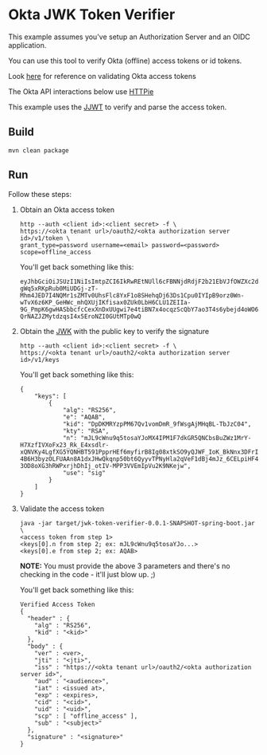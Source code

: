 # Okta JWK Token Verifier

This example assumes you've setup an Authorization Server and an OIDC application.

You can use this tool to verify Okta (offline) access tokens or id tokens. 

Look [here](http://developer.okta.com/docs/api/resources/oauth2.html#validating-access-tokens) for reference on
validating Okta access tokens

The Okta API interactions below use [HTTPie](http://httpie.org)

This example uses the [JJWT](https://github.com/jwtk/jjwt) to verify and parse the access token.

## Build

```
mvn clean package
```

## Run

Follow these steps:

1. Obtain an Okta access token

    ```
    http --auth <client id>:<client secret> -f \
    https://<okta tenant url>/oauth2/<okta authorization server id>/v1/token \
    grant_type=password username=<email> password=<password> scope=offline_access
    ```
    
    You'll get back something like this:
    
    ```
    eyJhbGciOiJSUzI1NiIsImtpZCI6IkRwREtNUll6cFBNNjdRdjF2b21EbVJfOWZXc2dBak1IcUJMLVRiSnpDMDQifQ.eyJ2ZXIiOjEsImp0aSI6IkFULlpBMTRIbk1lNEtVeEdyQW9fMnFUWjhXRmNmRUt6TjNWLThKTnkxcmx5YjAiLCJpc3MiOiJodHRwczovL21pY2FoLm9rdGFwcmV2aWV3LmNvbS9vYXV0aDIvYXVzOXZtb3JrOHd3NXR3WmcwaDciLCJhdWQiOiJodHRwczovL2FmaXRuZXJkLmNvbS90ZXN0IiwiaWF0IjoxNDkxOTcwODMyLCJleHAiOjE0OTE5NzQ0MzIsImNpZCI6IlFTMlRUTGZVRTN6aXUzV0tlbDR0IiwidWlkIjoiMDB1OXZtZTk5bnh1ZHZ4WkEwaDciLCJzY3AiOlsib2ZmbGluZV9hY2Nlc3MiXSwic3ViIjoibWljYWgrb2t0YUBhZml0bmVyZC5jb20ifQ.RU4zIQIadATEcAt7Pd6SHqWsIprVrucmsqD7i3PKMskHsAcq8zYczFLyzprbSCAoTnM0ItR2VQ6gZuwt_u0S7wtWde_AJzeh-gWq5xRKpRub0MiUDGj-zT-Mhm4JED7I4NQMr1sZMTv0UhsFlc8YxF1o8SHehqDj63Ds1Cpu0IYIpB9orz0Wn-wTvX6z6KP_GeHWc_mhQXUjIKfisax0ZUk0LbH6CLU1ZEIIa-9G_PmpK6gwHASbbcfcCexXnDxUUgwi7e4tiBN7x4ocqzScQbY7ao3T4s6ybejd4oWO69sTGXF7m25-QrNAZJZMytdzqsI4x5EroNZI0GUtMTp0wQ
    ```
    
2. Obtain the [JWK](https://tools.ietf.org/html/rfc7517) with the public key to verify the signature

    ```
    http --auth <client id>:<client secret> -f \
    https://<okta tenant url>/oauth2/<okta authorization server id>/v1/keys
    ```
    
    You'll get back something like this:
    
    ```
    {
        "keys": [
            {
                "alg": "RS256",
                "e": "AQAB",
                "kid": "DpDKMRYzpPM67Qv1vomDmR_9fWsgAjMHqBL-TbJzC04",
                "kty": "RSA",
                "n": "mJL9cWnu9q5tosaYJoMX4IPM1F7dkGR5QNCbsBuZWz1MrY-H7XzfIVXoFx23_Rk_E4xsdlr-xQNVKy4LgfXG5YQNHBT591PpprHEf6myfirB8Ig08xtkSO9yQJWF_IoK_BkNnx3DFrIAeBs73cYztGIBQFCeL9OhgAZWif2ovMruEdQPlgoKuNzb39WnEPZX_hUINVPIc-4B6H3byzOLFUAAn8A1dxJHwQkqnp50bt6QyyvTPNyHla2qVeF1dBj4mJz_6CELpiHF42WgtWcrouekDgnRSa2ctRKbjt8-3OD8oXG3hRWPxrjhDhIj_otIV-MPP3VVEmIpVu2K9NKejw",
                "use": "sig"
            }
        ]
    }
    ```
    
3. Validate the access token
    
    ```
    java -jar target/jwk-token-verifier-0.0.1-SNAPSHOT-spring-boot.jar \
    <access token from step 1>
    <keys[0].n from step 2; ex: mJL9cWnu9q5tosaYJo...>
    <keys[0].e from step 2; ex: AQAB>
    ```
    
    **NOTE:** You must provide the above 3 parameters and there's no checking in the code - it'll just blow up. ;)
    
    You'll get back something like this:
    
    ```
    Verified Access Token
    {
      "header" : {
        "alg" : "RS256",
        "kid" : "<kid>"
      },
      "body" : {
        "ver" : <ver>,
        "jti" : "<jti>",
        "iss" : "https://<okta tenant url>/oauth2/<okta authorization server id>",
        "aud" : "<audience>",
        "iat" : <issued at>,
        "exp" : <expires>,
        "cid" : "<cid>",
        "uid" : "<uid>",
        "scp" : [ "offline_access" ],
        "sub" : "<subject>"
      },
      "signature" : "<signature>"
    }
    ```
